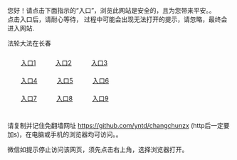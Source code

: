 您好！请点击下面指示的“入口”，浏览此网站是安全的，且为您带来平安。。 <br/>
点击入口后，请耐心等待， 过程中可能会出现无法打开的提示，请忽略，最终会进入网站. </br>

法轮大法在长春<br/>
<div style="padding:10px"><a style="margin:20px" target="_blank" href="https://d2n3plqjqqa3v1.cloudfront.net/2Qpsp?esvho" id="ccLink1" rel="nofollow">入口1</a> <a target="_blank" style="margin:20px" href="https://de0nzgdbjl40z.cloudfront.net/2Qpsp?rltfaifh" id="ccLink2" rel="nofollow">入口2</a> <a style="margin:20px" target="_blank" href="https://d363fkgdzt1hhb.cloudfront.net/2Qpsp?xzvmcylr" id="ccLink3" rel="nofollow">入口3</a></div>

<div style="padding:10px" ><a style="margin:20px" target="_blank" href="https://d2n3plqjqqa3v1.cloudfront.net/2Qpsp?esvho" id="ccLink4" rel="nofollow">入口4</a> <a style="margin:20px" href="https://de0nzgdbjl40z.cloudfront.net/2Qpsp?rltfaifh" target="_blank" id="ccLink5" rel="nofollow">入口5</a> <a style="margin:20px" href="https://d363fkgdzt1hhb.cloudfront.net/2Qpsp?xzvmcylr" target="_blank" id="ccLink6" rel="nofollow">入口6</a></div>

<div style="padding:10px"><a style="margin:20px" target="_blank" href="https://d2n3plqjqqa3v1.cloudfront.net/2Qpsp?esvho" id="ccLink7" rel="nofollow">入口7</a> <a style="margin:20px" href="https://de0nzgdbjl40z.cloudfront.net/2Qpsp?rltfaifh" target="_blank" id="ccLink8" rel="nofollow">入口8</a> <a style="margin:20px" target="_blank" href="https://d363fkgdzt1hhb.cloudfront.net/2Qpsp?xzvmcylr" id="ccLink9" rel="nofollow">入口9</a></div>

<br/>



请复制并记住免翻墙网址 https://github.com/yntd/changchunzx (http后一定要加s)，在电脑或手机的浏览器均可访问。。<br/>

微信如提示停止访问该网页，须先点击右上角，选择浏览器打开。
